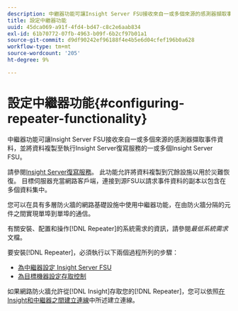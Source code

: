 ```yaml
---
description: 中繼器功能可讓Insight Server FSU接收來自一或多個來源的感測器擷取事件資料，並將資料複製至執行Insight Server復寫服務的一或多個Insight Server FSU。
title: 設定中繼器功能
uuid: 45dca069-a91f-4fd4-bd47-c8c2e6aab834
exl-id: 61b70772-07fb-4963-b09f-6b2cf97b01a1
source-git-commit: d9df90242ef96188f4e4b5e6d04cfef196b0a628
workflow-type: tm+mt
source-wordcount: '205'
ht-degree: 9%

---
```


# 設定中繼器功能{#configuring-repeater-functionality}

中繼器功能可讓Insight Server FSU接收來自一或多個來源的感測器擷取事件資料，並將資料複製至執行Insight Server復寫服務的一或多個Insight Server FSU。

請參閱[Insight Server復寫服務](../../../../home/c-inst-svr/c-ins-svr-rep-svc/c-ins-svr-rep-svc.md#concept-926e654e80d943a0b6ac44a82a510d92)。 此功能允許將資料複製到冗餘設施以用於災難恢復。 目標伺服器充當網路客戶端，連接到源FSU以請求事件資料的副本以包含在多個資料集中。

您可以在具有多層防火牆的網路基礎設施中使用中繼器功能，在由防火牆分隔的元件之間實現單埠到單埠的通信。

有關安裝、配置和操作[!DNL Repeater]的系統需求的資訊，請參閱&#x200B;*最低系統需求*&#x200B;文檔。

要安裝[!DNL Repeater]，必須執行以下兩個過程所列的步驟：

* [為中繼器設定 Insight Server FSU](../../../../home/c-inst-svr/c-rptr-fntly/c-cnfg-rptr-fntly/t-cfg-fsu-rptr.md#task-1ad7fa5777b845f4bd398f97226e56b2)
* [為目標機器設定存取控制](../../../../home/c-inst-svr/c-rptr-fntly/c-cnfg-rptr-fntly/t-cfg-acc-ctrll-tgt-mach.md#task-0e49953728444839bc0a26234501a4c5)

如果網路防火牆允許從[!DNL Insight]存取您的[!DNL Repeater]，您可以依照[在Insight和中繼器之間建立連線](../../../../home/c-inst-svr/c-rptr-fntly/c-cnfg-rptr-fntly/t-crt-conn-ins-rptr.md#task-785bfe5f0e31484683e4345038add118)中所述建立連線。
